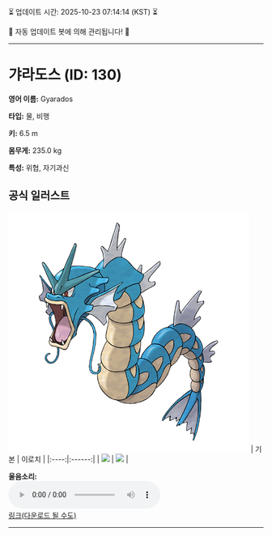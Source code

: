 
⏳ 업데이트 시간: 2025-10-23 07:14:14 (KST) ⏳

🤖 자동 업데이트 봇에 의해 관리됩니다! 🤖

---

# 갸라도스 (ID: 130)
**영어 이름:** Gyarados

**타입:** 물, 비행

**키:** 6.5 m

**몸무게:** 235.0 kg

**특성:** 위협, 자기과신

## 공식 일러스트
![](https://raw.githubusercontent.com/PokeAPI/sprites/master/sprites/pokemon/other/official-artwork/130.png)
| 기본 | 이로치 |
|:----:|:------:|
| <img src="http://play.pokemonshowdown.com/sprites/ani/gyarados.gif" width="200"> | <img src="http://play.pokemonshowdown.com/sprites/ani-shiny/gyarados.gif" width="200"> |

**울음소리:**<br><audio controls src="https://raw.githubusercontent.com/PokeAPI/cries/main/cries/pokemon/latest/130.ogg"></audio><br> [링크(다운로드 될 수도)](https://raw.githubusercontent.com/PokeAPI/cries/main/cries/pokemon/latest/130.ogg)


---
